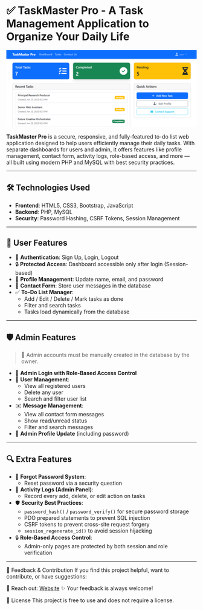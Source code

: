 # ✅ TaskMaster Pro - A Task Management Application to Organize Your Daily Life

![website](./website.png)

**TaskMaster Pro** is a secure, responsive, and fully-featured to-do list web application designed to help users efficiently manage their daily tasks. With separate dashboards for users and admin, it offers features like profile management, contact form, activity logs, role-based access, and more — all built using modern PHP and MySQL with best security practices.

---

## 🛠️ Technologies Used

- **Frontend**: HTML5, CSS3, Bootstrap, JavaScript  
- **Backend**: PHP, MySQL  
- **Security**: Password Hashing, CSRF Tokens, Session Management

---

## 👤 User Features

- 🔐 **Authentication**: Sign Up, Login, Logout  
- 🔒 **Protected Access**: Dashboard accessible only after login (Session-based)  
- 📝 **Profile Management**: Update name, email, and password  
- 📩 **Contact Form**: Store user messages in the database  
- ✅ **To-Do List Manager**:
  - Add / Edit / Delete / Mark tasks as done
  - Filter and search tasks
  - Tasks load dynamically from the database

---

## 🛡️ Admin Features

> 🔧 Admin accounts must be manually created in the database by the owner.

- 🔐 **Admin Login with Role-Based Access Control**
- 👥 **User Management**:
  - View all registered users
  - Delete any user
  - Search and filter user list
- ✉️ **Message Management**:
  - View all contact form messages
  - Show read/unread status
  - Filter and search messages
- 🔧 **Admin Profile Update** (including password)

---

## 🔍 Extra Features

- 🔁 **Forgot Password System**:
  - Reset password via a security question
- 🧾 **Activity Logs (Admin Panel)**:
  - Record every add, delete, or edit action on tasks
- 🛡️ **Security Best Practices**:
  - `password_hash()` / `password_verify()` for secure password storage
  - PDO prepared statements to prevent SQL injection
  - CSRF tokens to prevent cross-site request forgery
  - `session_regenerate_id()` to avoid session hijacking
- 🔒 **Role-Based Access Control**:
  - Admin-only pages are protected by both session and role verification

---
🙌 Feedback & Contribution
If you find this project helpful, want to contribute, or have suggestions:

📧 Reach out: [Website](https://dev-mdjihadalom.pantheonsite.io/)
✨ Your feedback is always welcome!

📜 License
This project is free to use and does not require a license.
